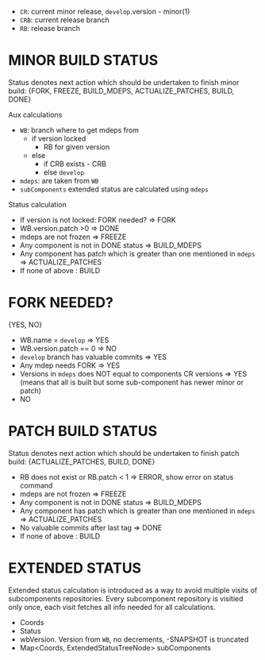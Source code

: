 - `CR`: current minor release,  `develop`.version - minor(1)
- `CRB`: current release branch
- `RB`: release branch

# MINOR BUILD STATUS

Status denotes next action which should be undertaken to finish minor build: {FORK, FREEZE, BUILD_MDEPS, ACTUALIZE_PATCHES, BUILD, DONE}

Aux calculations

- `WB`: branch where to get mdeps from
  - if version locked 
    - RB for given version
  - else 
    - if CRB exists - CRB
    - else `develop`
- `mdeps`: are taken from `WB`
- `subComponents` extended status are calculated using `mdeps`

Status calculation

- If version is not locked: FORK needed? => FORK
- WB.version.patch >0 => DONE
- mdeps are not frozen => FREEZE
- Any component is not in DONE status => BUILD_MDEPS
- Any component has patch which is greater than one mentioned in `mdeps` => ACTUALIZE_PATCHES
- If none of above : BUILD

# FORK NEEDED?

{YES, NO}

- WB.name = `develop` => YES
- WB.version.patch == 0 => NO
- `develop` branch has valuable commits => YES
- Any mdep needs FORK => YES
- Versions in `mdeps` does NOT equal to components CR versions => YES (means that all is built but some sub-component has newer minor or patch)
- NO

# PATCH BUILD STATUS

Status denotes next action which should be undertaken to finish patch build: {ACTUALIZE_PATCHES, BUILD, DONE}

- RB does not exist or RB.patch < 1 => ERROR, show error on status command
- mdeps are not frozen => FREEZE
- Any component is not in DONE status => BUILD_MDEPS
- Any component has patch which is greater than one mentioned in `mdeps` => ACTUALIZE_PATCHES
- No valuable commits after last tag => DONE
- If none of above : BUILD

# EXTENDED STATUS 

Extended status calculation is introduced as a way to avoid multiple visits of subcomponents repositories. Every subcomponent repository is visitied only once, each visit fetches all info needed for all calculations.

  - Coords
  - Status
  - wbVersion. Version from `WB`, no decrements, -SNAPSHOT is truncated
  - Map<Coords, ExtendedStatusTreeNode> subComponents
